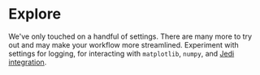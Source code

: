 # Explore

We've only touched on a handful of settings. There are many more to try out and may make your workflow more streamlined. Experiment with settings for logging, for interacting with `matplotlib`, `numpy`, and [Jedi integration](https://jedi.readthedocs.io/en/latest/).